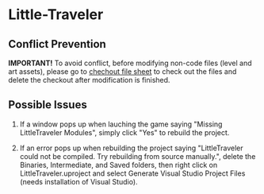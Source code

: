 # Little-Traveler

## Conflict Prevention
**IMPORTANT!**
To avoid conflict, before modifying non-code files (level and art assets), please go to [chechout file sheet](https://docs.google.com/spreadsheets/d/1Raw4orohCqlCXNWfu6pfoJkLtve7UDI0CvcxxvpRpXI/edit#gid=0) to check out the files and delete the checkout after modification is finished.

## Possible Issues
1. If a window pops up when lauching the game saying "Missing LittleTraveler Modules", simply click "Yes" to rebuild the project.

2. If an error pops up when rebuilding the project saying "LittleTraveler could not be compiled. Try rebuilding from source manually.", delete the Binaries, Intermediate, and Saved folders, then right click on LittleTraveler.uproject and select Generate Visual Studio Project Files (needs installation of Visual Studio).
